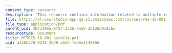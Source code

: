 ```yaml
---
content_type: resource
description: 'This resource contains information related to multiple integrals. '
file: https://ol-ocw-studio-app-qa.s3.amazonaws.com/courses/res-18-001-calculus-online-textbook-spring-2005/a420b37892382bd8ab2dfeb0e3140f0d_MITRES_18_001_guide14.pdf
file_type: application/pdf
parent_uid: 4bf319e5-0f57-233b-aa55-3b126d0c8c6a
resourcetype: Document
title: MITRES_18_001_guide14.pdf
uid: a420b378-9238-2bd8-ab2d-feb0e3140f0d
---
```

